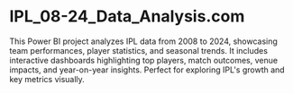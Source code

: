# IPL_08-24_Data_Analysis.com
This Power BI project analyzes IPL data from 2008 to 2024, showcasing team performances, player statistics, and seasonal trends. It includes interactive dashboards highlighting top players, match outcomes, venue impacts, and year-on-year insights. Perfect for exploring IPL's growth and key metrics visually.
